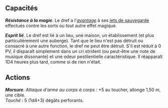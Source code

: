 ## Capacités
_**Résistance à la magie**_. Le dref a l'[_avantage_](/utiliser-les-caracteristiques/#avantage-et-desavantage) à ses [jets de sauvegarde](/utiliser-les-caracteristiques/#jets-de-sauvegarde) effectués contre les sorts ou tout autre effet magique.

_**Esprit lié**_. Le dref est lié à un lieu, une maison, un établissement (et plus particulièrement une auberge). Tant que le lieu n'est pas détruit ou consacré à une autre fonction, le dref ne peut être détruit. S'il est réduit à 0 PV, il disparaît simplement dans un cri strident (ou peut-être une note de musique dissonante) et une odeur pestilentielle caractéristique. Il réapparaît 1D4 heures plus tard, comme si de rien n'était.

## Actions
_**Morsure**_. _Attaque d'arme au corps à corps_ : +5 au toucher, allonge 1,50 m, une cible.  
_Touché_ : 5 (1d4+3) dégâts perforants.
